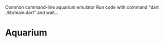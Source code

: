 Common command-line aquarium emulator
Run code with command "dart ./lib/main.dart" and wait...
# Aquarium
